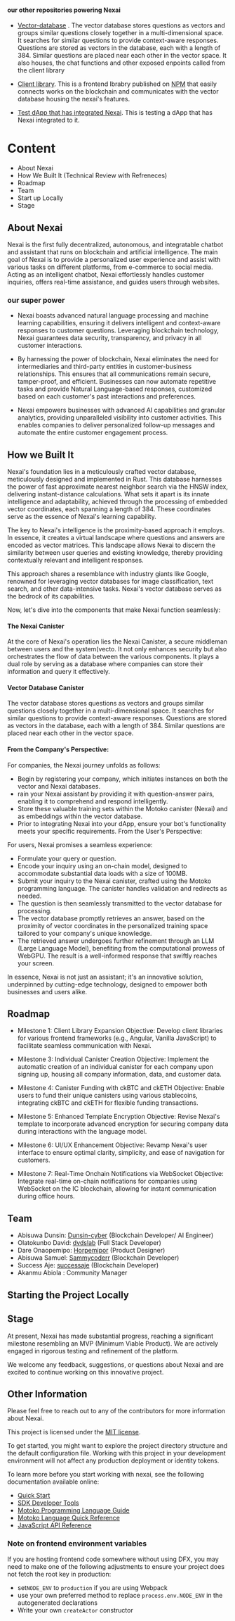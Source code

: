 #### our other repositories powering Nexai

- [Vector-database](https://github.com/Nexai-app/vector-database-icp/tree/noperm) . The vector database stores questions as vectors and groups similar questions closely together in a multi-dimensional space. It searches for similar questions to provide context-aware responses. Questions are stored as vectors in the database, each with a length of 384. Similar questions are placed near each other in the vector space. It also houses, the chat functions and other exposed enpoints called from the client library

- [Client library](https://github.com/Nexai-app/assistant). This is a frontend lbrabry published on [NPM](https://www.npmjs.com/package/nexai-assistant) that easily connects works on the blockchain and communicates with the vector database housing the nexai's features.

- [Test dApp that has integrated Nexai](https://github.com/Nexai-app/coin-gift). This is testing a dApp that has Nexai integrated to it.

# Content

- About Nexai
- How We Built It (Technical Review with Refreneces)
- Roadmap
- Team
- Start up Locally
- Stage

## About Nexai

Nexai is the first fully decentralized, autonomous, and integratable chatbot and assistant that runs on blockchain and artificial intelligence. The main goal of Nexai is to provide a personalized user experience and assist with various tasks on different platforms, from e-commerce to social media. Acting as an intelligent chatbot, Nexai effortlessly handles customer inquiries, offers real-time assistance, and guides users through websites.

### our super power

- Nexai boasts advanced natural language processing and machine learning capabilities, ensuring it delivers intelligent and context-aware responses to customer questions. Leveraging blockchain technology, Nexai guarantees data security, transparency, and privacy in all customer interactions.

- By harnessing the power of blockchain, Nexai eliminates the need for intermediaries and third-party entities in customer-business relationships. This ensures that all communications remain secure, tamper-proof, and efficient. Businesses can now automate repetitive tasks and provide Natural Language-based responses, customized based on each customer's past interactions and preferences.

- Nexai empowers businesses with advanced AI capabilities and granular analytics, providing unparalleled visibility into customer activities. This enables companies to deliver personalized follow-up messages and automate the entire customer engagement process.

## How we Built It

Nexai's foundation lies in a meticulously crafted vector database, meticulously designed and implemented in Rust. This database harnesses the power of fast approximate nearest neighbor search via the HNSW index, delivering instant-distance calculations. What sets it apart is its innate intelligence and adaptability, achieved through the processing of embedded vector coordinates, each spanning a length of 384. These coordinates serve as the essence of Nexai's learning capability.

The key to Nexai's intelligence is the proximity-based approach it employs. In essence, it creates a virtual landscape where questions and answers are encoded as vector matrices. This landscape allows Nexai to discern the similarity between user queries and existing knowledge, thereby providing contextually relevant and intelligent responses.

This approach shares a resemblance with industry giants like Google, renowned for leveraging vector databases for image classification, text search, and other data-intensive tasks. Nexai's vector database serves as the bedrock of its capabilities.

Now, let's dive into the components that make Nexai function seamlessly:

#### The Nexai Canister

At the core of Nexai's operation lies the Nexai Canister, a secure middleman between users and the system(vecto. It not only enhances security but also orchestrates the flow of data between the various components. It plays a dual role by serving as a database where companies can store their information and query it effectively.

#### Vector Database Canister

The vector database stores questions as vectors and groups similar questions closely together in a multi-dimensional space. It searches for similar questions to provide context-aware responses. Questions are stored as vectors in the database, each with a length of 384. Similar questions are placed near each other in the vector space.

#### From the Company's Perspective:

For companies, the Nexai journey unfolds as follows:

- Begin by registering your company, which initiates instances on both the vector and Nexai databases.
- rain your Nexai assistant by providing it with question-answer pairs, enabling it to comprehend and respond intelligently.
- Store these valuable training sets within the Motoko canister (Nexai) and as embeddings within the vector database.
- Prior to integrating Nexai into your dApp, ensure your bot's functionality meets your specific requirements.
  From the User's Perspective:

For users, Nexai promises a seamless experience:

- Formulate your query or question.
- Encode your inquiry using an on-chain model, designed to accommodate substantial data loads with a size of 100MB.
- Submit your inquiry to the Nexai canister, crafted using the Motoko programming language. The canister handles validation and redirects as needed.
- The question is then seamlessly transmitted to the vector database for processing.
- The vector database promptly retrieves an answer, based on the proximity of vector coordinates in the personalized training space tailored to your company's unique knowledge.
- The retrieved answer undergoes further refinement through an LLM (Large Language Model), benefiting from the computational prowess of WebGPU. The result is a well-informed response that swiftly reaches your screen.

In essence, Nexai is not just an assistant; it's an innovative solution, underpinned by cutting-edge technology, designed to empower both businesses and users alike.

## Roadmap

- Milestone 1: Client Library Expansion
  Objective: Develop client libraries for various frontend frameworks (e.g., Angular, Vanilla JavaScript) to facilitate seamless communication with Nexai.

- Milestone 3: Individual Canister Creation
  Objective: Implement the automatic creation of an individual canister for each company upon signing up, housing all company information, data, and customer data.

- Milestone 4: Canister Funding with ckBTC and ckETH
  Objective: Enable users to fund their unique canisters using various stablecoins, integrating ckBTC and ckETH for flexible funding transactions.

- Milestone 5: Enhanced Template Encryption
  Objective: Revise Nexai's template to incorporate advanced encryption for securing company data during interactions with the language model.

- Milestone 6: UI/UX Enhancement
  Objective: Revamp Nexai's user interface to ensure optimal clarity, simplicity, and ease of navigation for customers.

- Milestone 7: Real-Time Onchain Notifications via WebSocket
  Objective: Integrate real-time on-chain notifications for companies using WebSocket on the IC blockchain, allowing for instant communication during office hours.

## Team

- Abisuwa Dunsin: [Dunsin-cyber](https://github.com/Dunsin-cyber) (Blockchain Developer/ AI Engineer)
- Olatokunbo David: [dvdslab](https://github.com/dvdslab) (Full Stack Developer)
- Dare Onaopemipo: [Horpemipor](https://github.com/Horpemipor) (Product Designer)
- Abisuwa Samuel: [Sammycoderr](https://github.com/Sammycoderr) (Blockchain Developer)
- Success Aje: [successaje](https://github.com/successaje) (Blockchain Developer)
- Akanmu Abiola : Community Manager

## Starting the Project Locally

## Stage

At present, Nexai has made substantial progress, reaching a significant milestone resembling an MVP (Minimum Viable Product). We are actively engaged in rigorous testing and refinement of the platform.

<!--We are constantly seeking new contributors who are interested in joining our project and helping us bring our vision to life.-->

We welcome any feedback, suggestions, or questions about Nexai and are excited to continue working on this innovative project.

## Other Information

Please feel free to reach out to any of the contributors for more information about Nexai.

This project is licensed under the [MIT license](https://opensource.org/licenses/MIT).

To get started, you might want to explore the project directory structure and the default configuration file. Working with this project in your development environment will not affect any production deployment or identity tokens.

To learn more before you start working with nexai, see the following documentation available online:

- [Quick Start](https://sdk.dfinity.org/docs/quickstart/quickstart-intro.html)
- [SDK Developer Tools](https://sdk.dfinity.org/docs/developers-guide/sdk-guide.html)
- [Motoko Programming Language Guide](https://sdk.dfinity.org/docs/language-guide/motoko.html)
- [Motoko Language Quick Reference](https://sdk.dfinity.org/docs/language-guide/language-manual.html)
- [JavaScript API Reference](https://erxue-5aaaa-aaaab-qaagq-cai.raw.ic0.app)

### Note on frontend environment variables

If you are hosting frontend code somewhere without using DFX, you may need to make one of the following adjustments to ensure your project does not fetch the root key in production:

- set`NODE_ENV` to `production` if you are using Webpack
- use your own preferred method to replace `process.env.NODE_ENV` in the autogenerated declarations
- Write your own `createActor` constructor
